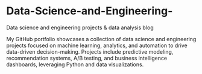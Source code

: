 # Data-Science-and-Engineering-
Data science and engineering projects &amp; data analysis blog

My GitHub portfolio showcases a collection of data science and engineering projects focused on machine learning, analytics, and automation to drive data-driven decision-making. Projects include predictive modeling, recommendation systems, A/B testing, and business intelligence dashboards, leveraging Python and data visualizations.


